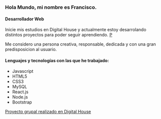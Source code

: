 ### Hola Mundo, mi nombre es Francisco.
#### Desarrollador Web
Inicie mis estudios en Digital House y actualmente estoy desarrolando distintos proyectos para poder seguir aprendiendo.
[P](https://google.com)

Me considero una persona creativa, responsable, dedicada y con una gran predisposicion al usuario.

#### Lenguajes y tecnologías con las que he trabajado:

- Javascript  
- HTML5
- CSS3
- MySQL
- React.js
- Node.js
- Bootstrap

[Proyecto grupal realizado en Digital House](https://dead-fellas.herokuapp.com/)

<!--
**FranciscoGuido-99/FranciscoGuido-99** is a ✨ _special_ ✨ repository because its `README.md` (this file) appears on your GitHub profile.

Here are some ideas to get you started:

- 🔭 I’m currently working on ...
- 🌱 I’m currently learning ...
- 👯 I’m looking to collaborate on ...
- 🤔 I’m looking for help with ...
- 💬 Ask me about ...
- 📫 How to reach me: ...
- 😄 Pronouns: ...
- ⚡ Fun fact: ...
-->
